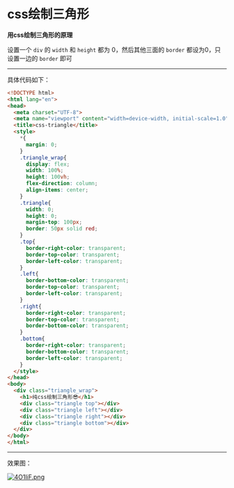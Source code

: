 # css绘制三角形

**用css绘制三角形的原理**  

设置一个 `div` 的 `width` 和 `height` 都为 0，然后其他三面的 `border` 都设为0，只设置一边的 `border` 即可  

---

具体代码如下：  

```html
<!DOCTYPE html>
<html lang="en">
<head>
  <meta charset="UTF-8">
  <meta name="viewport" content="width=device-width, initial-scale=1.0">
  <title>css-triangle</title>
  <style>
    *{
      margin: 0;
    }
    .triangle_wrap{
      display: flex;
      width: 100%;
      height: 100vh; 
      flex-direction: column;
      align-items: center;
    }
    .triangle{
      width: 0;
      height: 0;
      margin-top: 100px;
      border: 50px solid red;
    }
    .top{
      border-right-color: transparent;
      border-top-color: transparent;
      border-left-color: transparent;
    }
    .left{
      border-bottom-color: transparent;
      border-top-color: transparent;
      border-left-color: transparent;
    }
    .right{
      border-right-color: transparent;
      border-top-color: transparent;
      border-bottom-color: transparent;
    }
    .bottom{
      border-right-color: transparent;
      border-bottom-color: transparent;
      border-left-color: transparent;
    }
  </style>
</head>
<body>
  <div class="triangle_wrap">
    <h1>纯css绘制三角形😎</h1>
    <div class="triangle top"></div>
    <div class="triangle left"></div>
    <div class="triangle right"></div>
    <div class="triangle bottom"></div>
  </div>
</body>
</html>
```

---

效果图：  

[![4O1liF.png](https://z3.ax1x.com/2021/10/04/4O1liF.png)](https://z3.ax1x.com/2021/07/11/W9Z4De.png)